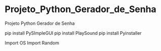 # Projeto_Python_Gerador_de_Senha
Projeto Python Gerador de Senha

pip install PySImpleGUI
pip install PlaySound
pip install Pyinstaller 


Import OS
Import Random
